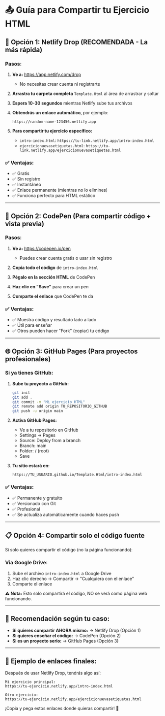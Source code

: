 # 📤 Guía para Compartir tu Ejercicio HTML

## 🚀 Opción 1: Netlify Drop (RECOMENDADA - La más rápida)

### Pasos:

1. **Ve a:** https://app.netlify.com/drop
   - No necesitas crear cuenta ni registrarte

2. **Arrastra tu carpeta completa** `Template.Html` al área de arrastrar y soltar

3. **Espera 10-30 segundos** mientras Netlify sube tus archivos

4. **Obtendrás un enlace automático**, por ejemplo:
   ```
   https://random-name-123456.netlify.app
   ```

5. **Para compartir tu ejercicio específico:**
   - `intro-index.html`: `https://tu-link.netlify.app/intro-index.html`
   - `ejercicionuevasetiquetas.html`: `https://tu-link.netlify.app/ejercicionuevasetiquetas.html`

### ✅ Ventajas:
- ✅ Gratis
- ✅ Sin registro
- ✅ Instantáneo
- ✅ Enlace permanente (mientras no lo elimines)
- ✅ Funciona perfecto para HTML estático

---

## 🎨 Opción 2: CodePen (Para compartir código + vista previa)

### Pasos:

1. **Ve a:** https://codepen.io/pen
   - Puedes crear cuenta gratis o usar sin registro

2. **Copia todo el código** de `intro-index.html`

3. **Pégalo en la sección HTML** de CodePen

4. **Haz clic en "Save"** para crear un pen

5. **Comparte el enlace** que CodePen te da

### ✅ Ventajas:
- ✅ Muestra código y resultado lado a lado
- ✅ Útil para enseñar
- ✅ Otros pueden hacer "Fork" (copiar) tu código

---

## 🌐 Opción 3: GitHub Pages (Para proyectos profesionales)

### Si ya tienes GitHub:

1. **Sube tu proyecto a GitHub:**
   ```bash
   git init
   git add .
   git commit -m "Mi ejercicio HTML"
   git remote add origin TU_REPOSITORIO_GITHUB
   git push -u origin main
   ```

2. **Activa GitHub Pages:**
   - Ve a tu repositorio en GitHub
   - Settings → Pages
   - Source: Deploy from a branch
   - Branch: main
   - Folder: / (root)
   - Save

3. **Tu sitio estará en:**
   ```
   https://TU_USUARIO.github.io/Template.Html/intro-index.html
   ```

### ✅ Ventajas:
- ✅ Permanente y gratuito
- ✅ Versionado con Git
- ✅ Profesional
- ✅ Se actualiza automáticamente cuando haces push

---

## 📋 Opción 4: Compartir solo el código fuente

Si solo quieres compartir el código (no la página funcionando):

### Via Google Drive:
1. Sube el archivo `intro-index.html` a Google Drive
2. Haz clic derecho → Compartir → "Cualquiera con el enlace"
3. Comparte el enlace

**⚠️ Nota:** Esto solo compartirá el código, NO se verá como página web funcionando.

---

## 🎯 Recomendación según tu caso:

- **Si quieres compartir AHORA mismo:** → Netlify Drop (Opción 1)
- **Si quieres enseñar el código:** → CodePen (Opción 2)
- **Si es un proyecto serio:** → GitHub Pages (Opción 3)

---

## 📝 Ejemplo de enlaces finales:

Después de usar Netlify Drop, tendrás algo así:

```
Mi ejercicio principal:
https://tu-ejercicio.netlify.app/intro-index.html

Otro ejercicio:
https://tu-ejercicio.netlify.app/ejercicionuevasetiquetas.html
```

¡Copia y pega estos enlaces donde quieras compartir! 🚀

